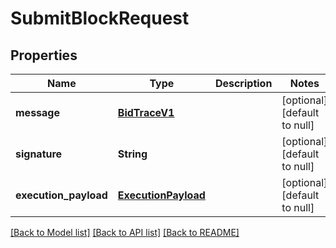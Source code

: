 # SubmitBlockRequest
## Properties

| Name | Type | Description | Notes |
|------------ | ------------- | ------------- | -------------|
| **message** | [**BidTraceV1**](BidTraceV1.md) |  | [optional] [default to null] |
| **signature** | **String** |  | [optional] [default to null] |
| **execution\_payload** | [**ExecutionPayload**](ExecutionPayload.md) |  | [optional] [default to null] |

[[Back to Model list]](../README.md#documentation-for-models) [[Back to API list]](../README.md#documentation-for-api-endpoints) [[Back to README]](../README.md)

